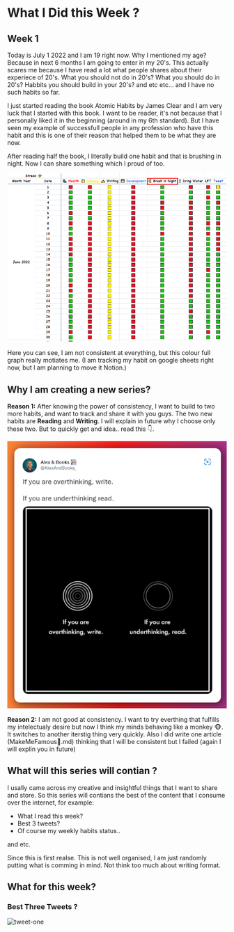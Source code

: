 # What I Did this Week ?
## Week 1

Today is July 1 2022 and I am 19 right now. Why I mentioned my age? Because in next 6 months I am going to enter in my 20's. This actually scares me because I have read a lot what people shares about their experiece of 20's. What you should not do in 20's? What you should do in 20's? Habbits you should build in your 20's? and etc etc... and I have no such habits so far.

I just started reading the book Atomic Habits by James Clear and I am very luck that I started with this book. I want to be reader, it's not because that I personally liked it in the beginning (around in my 6th standard). But I have seen my example of successfull people in any profession who have this habit and this is one of their reason that helped them to be what they are now.

After reading half the book, I literally build one habit and that is brushing in night. Now I can share something which I proud of too.

![my-habit-streak-june](https://raw.githubusercontent.com/heydrdev/what-i-did-this-week/main/1/my%20habit%20streak.png)

Here you can see, I am not consistent at everything, but this colour full graph really motiates me. (I am tracking my habit on google sheets right now, but I am planning to move it Notion.)

## Why I am creating a new series?

**Reason 1:** After knowing the power of consistency, I want to build to two more habits, and want to track and share it with you guys. The two new habits are **Reading** and **Writing**. I will explain in future why I choose only these two. But to quickly get and idea.. read this 👇.

![alex-tweet](https://raw.githubusercontent.com/heydrdev/what-i-did-this-week/main/1/alex-tweet.png)

**Reason 2:** I am not good at consistency. I want to try everthing that fulfills my intelectualy desire but now I think my minds behaving like a monkey 🐵. It switches to another iterstig thing very quickly. Also I did write one article (MakeMeFamous🤩.md) thinking that I will be consistent but I failed (again I will explin you in future)

## What will this series will contian ?

I usally came across my creative and insightful things that I want to share and store. So this series will contians the best of the content that I consume over the internet, for example:

* What I read this week?
* Best 3 tweets?
* Of course my weekly habits status..

and etc.

Since this is first realse. This is not well organised, I am just randomly putting what is comming in mind. Not think too much about writing format.

## What for this week?

### Best Three Tweets ?

![tweet-one]()
